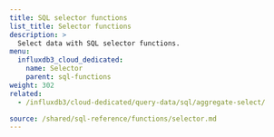 ```yaml
---
title: SQL selector functions
list_title: Selector functions
description: >
  Select data with SQL selector functions.
menu:
  influxdb3_cloud_dedicated:
    name: Selector
    parent: sql-functions
weight: 302
related:
  - /influxdb3/cloud-dedicated/query-data/sql/aggregate-select/

source: /shared/sql-reference/functions/selector.md
---
```


<!-- 
The content of this page is at /content/shared/sql-reference/functions/selector.md
-->
